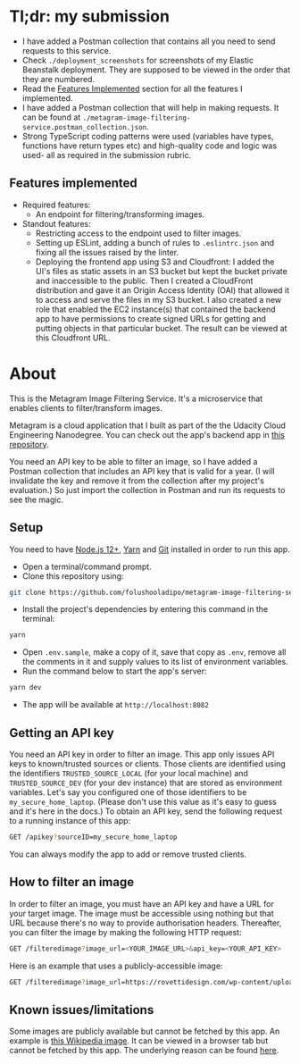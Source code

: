 # Tl;dr: my submission
- I have added a Postman collection that contains all you need to send requests to this service.
- Check `./deployment_screenshots` for screenshots of my Elastic Beanstalk deployment. They are supposed to be viewed in the order that they are numbered.
- Read the [Features Implemented](#features-implemented) section for all the features I implemented.
- I have added a Postman collection that will help in making requests. It can be found at `./metagram-image-filtering-service.postman_collection.json`.
- Strong TypeScript coding patterns were used (variables have types, functions have return types etc) and high-quality code and logic was used- all as required in the submission rubric.

## Features implemented
- Required features:
    - An endpoint for filtering/transforming images.
- Standout features:
    - Restricting access to the endpoint used to filter images.
    - Setting up ESLint, adding a bunch of rules to `.eslintrc.json` and fixing all the issues raised by the linter.
    - Deploying the frontend app using S3 and Cloudfront: I added the UI's files as static assets in an S3 bucket but kept the bucket private and inaccessible to the public. Then I created a CloudFront distribution and gave it an Origin Access Identity (OAI) that allowed it to access and serve the files in my S3 bucket. I also created a new role that enabled the EC2 instance(s) that contained the backend app to have permissions to create signed URLs for getting and putting objects in that particular bucket. The result can be viewed at this Cloudfront URL.

# About
This is the Metagram Image Filtering Service. It's a microservice that enables clients to filter/transform images.

Metagram is a cloud application that I built as part of the the Udacity Cloud Engineering Nanodegree. You can check out the app's backend app in [this repository](https://github.com/folushooladipo/metagram-api).

You need an API key to be able to filter an image, so I have added a Postman collection that includes an API key that is valid for a year. (I will invalidate the key and remove it from the collection after my project's evaluation.) So just import the collection in Postman and run its requests to see the magic.

## Setup
You need to have [Node.js 12+](https://nodejs.org/en/), [Yarn](https://yarnpkg.com/) and [Git](https://git-scm.com/) installed in order to run this app.
- Open a terminal/command prompt.
- Clone this repository using:
```bash
git clone https://github.com/folushooladipo/metagram-image-filtering-service.git
```
- Install the project's dependencies by entering this command in the terminal:
```bash
yarn
```
- Open `.env.sample`, make a copy of it, save that copy as `.env`, remove all the comments in it and supply values to its list of environment variables.
- Run the command below to start the app's server:
```bash
yarn dev
```
- The app will be available at `http://localhost:8082`

## Getting an API key
You need an API key in order to filter an image. This app only issues API keys to known/trusted sources or clients. Those clients are identified using the identifiers `TRUSTED_SOURCE_LOCAL` (for your local machine) and `TRUSTED_SOURCE_DEV` (for your dev instance) that are stored as environment variables. Let's say you configured one of those identifiers to be `my_secure_home_laptop`. (Please don't use this value as it's easy to guess and it's here in the docs.) To obtain an API key, send the following request to a running instance of this app:
```bash
GET /apikey?sourceID=my_secure_home_laptop
```
You can always modify the app to add or remove trusted clients.

## How to filter an image
In order to filter an image, you must have an API key and have a URL for your target image. The image must be accessible using nothing but that URL because there's no way to provide authorisation headers. Thereafter, you can filter the image by making the following HTTP request:
```bash
GET /filteredimage?image_url=<YOUR_IMAGE_URL>&api_key=<YOUR_API_KEY>
```
Here is an example that uses a publicly-accessible image:
```bash
GET /filteredimage?image_url=https://rovettidesign.com/wp-content/uploads/2011/07/clouds2.jpg&api_key<YOUR_API_KEY>
```

## Known issues/limitations
Some images are publicly available but cannot be fetched by this app. An example is [this Wikipedia image](https://upload.wikimedia.org/wikipedia/commons/b/bd/Golden_tabby_and_white_kitten_n01.jpg). It can be viewed in a browser tab but cannot be fetched by this app. The underlying reason can be found [here](https://github.com/oliver-moran/jimp/issues/643).
